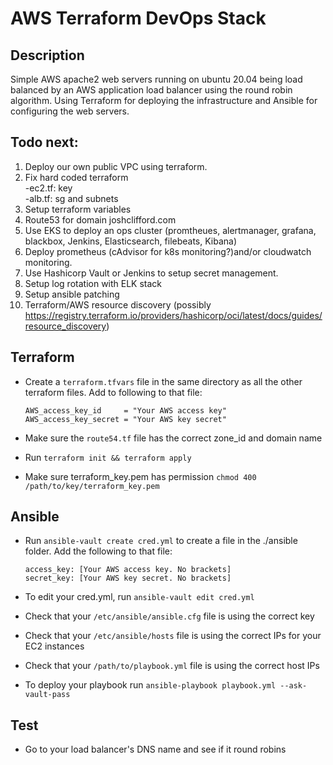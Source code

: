 # AWS Terraform DevOps Stack

## Description
Simple AWS apache2 web servers running on ubuntu 20.04 being load balanced by an AWS application load balancer using the round robin algorithm. Using Terraform for deploying the infrastructure and Ansible for configuring the web servers.

## Todo next:
1. Deploy our own public VPC using terraform.
2. Fix hard coded terraform<br>
	-ec2.tf: key<br>
	-alb.tf: sg and subnets
3. Setup terraform variables
4. Route53 for domain joshclifford.com
5. Use EKS to deploy an ops cluster (promtheues, alertmanager, grafana, blackbox, Jenkins, Elasticsearch, filebeats, Kibana)
6. Deploy prometheus (cAdvisor for k8s monitoring?)and/or cloudwatch monitoring.
7. Use Hashicorp Vault or Jenkins to setup secret management.
8. Setup log rotation with ELK stack
9. Setup ansible patching
10. Terraform/AWS resource discovery (possibly https://registry.terraform.io/providers/hashicorp/oci/latest/docs/guides/resource_discovery)

## Terraform
- Create a ```terraform.tfvars``` file in the same directory as all the other terraform files. Add to following to that file:

	```
	AWS_access_key_id     = "Your AWS access key"
	AWS_access_key_secret = "Your AWS key secret"
	```
- Make sure the ```route54.tf``` file has the correct zone_id and domain name
- Run ```terraform init && terraform apply```
- Make sure terraform_key.pem has permission ```chmod 400 /path/to/key/terraform_key.pem```

## Ansible
- Run ```ansible-vault create cred.yml``` to create a file in the ./ansible folder. Add the following to that file:
	
	```
	access_key: [Your AWS access key. No brackets]
	secret_key: [Your AWS key secret. No brackets]
	```	
- To edit your cred.yml, run ```ansible-vault edit cred.yml```
- Check that your ```/etc/ansible/ansible.cfg``` file is using the correct key
- Check that your ```/etc/ansible/hosts``` file is using the correct IPs for your EC2 instances
- Check that your ```/path/to/playbook.yml``` file is using the correct host IPs
- To deploy your playbook run ```ansible-playbook playbook.yml --ask-vault-pass```

## Test
- Go to your load balancer's DNS name and see if it round robins
